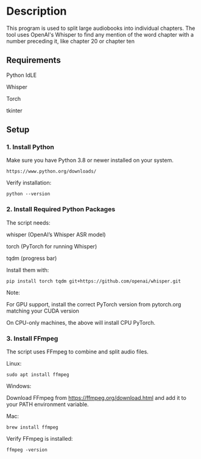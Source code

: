 # Description
This program is used to split large audiobooks into individual chapters. The tool uses OpenAI's Whisper to find any mention of the word chapter with a number preceding it, 
like chapter 20 or chapter ten

## Requirements 
Python IdLE  

Whisper 


Torch 


tkinter
## Setup

### 1. Install Python
Make sure you have Python 3.8 or newer installed on your system.

    https://www.python.org/downloads/

Verify installation:

    python --version

 
 
### 2. Install Required Python Packages
The script needs:

whisper (OpenAI’s Whisper ASR model)

torch (PyTorch for running Whisper)

tqdm (progress bar)

Install them with:

    pip install torch tqdm git+https://github.com/openai/whisper.git

Note:

For GPU support, install the correct PyTorch version from pytorch.org matching your CUDA version 

On CPU-only machines, the above will install CPU PyTorch.

### 3. Install FFmpeg
The script uses FFmpeg to combine and split audio files.

Linux:

    sudo apt install ffmpeg

Windows:
 
 
Download FFmpeg from https://ffmpeg.org/download.html and add it to your PATH environment variable.

Mac:

    brew install ffmpeg

Verify FFmpeg is installed:

    ffmpeg -version

